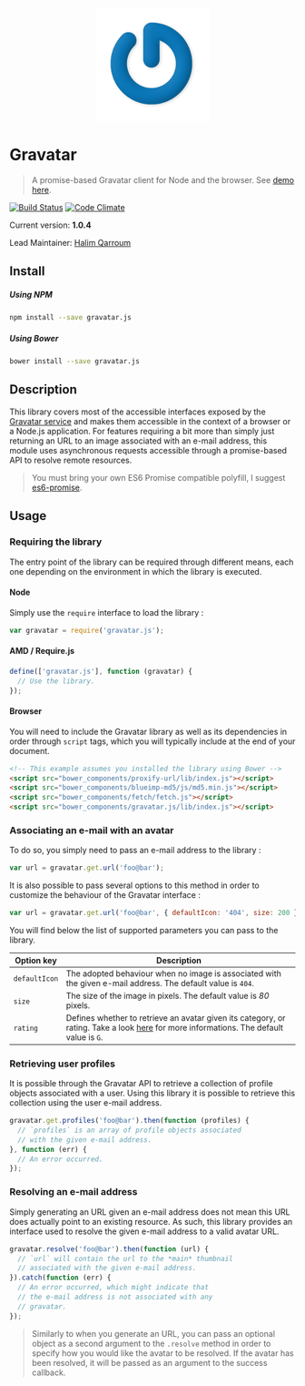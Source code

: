 <p align="center">
  <img src="assets/logo.png" />
</p>

# Gravatar
> A promise-based Gravatar client for Node and the browser. See [demo here](https://hqarroum.github.io/Gravatar/).

[![Build Status](https://travis-ci.org/HQarroum/Gravatar.svg?branch=master)](https://travis-ci.org/HQarroum/Gravatar)
[![Code Climate](https://codeclimate.com/github/HQarroum/Gravatar/badges/gpa.svg)](https://codeclimate.com/github/HQarroum/Gravatar)

Current version: **1.0.4**

Lead Maintainer: [Halim Qarroum](mailto:hqm.post@gmail.com)

## Install

##### Using NPM

```bash
npm install --save gravatar.js
```

##### Using Bower

```bash
bower install --save gravatar.js
```

## Description

This library covers most of the accessible interfaces exposed by the [Gravatar service](https://en.gravatar.com/site/implement/) and makes them accessible in the context of a browser or a Node.js application. For features requiring a bit more than simply just returning an URL to an image associated with an e-mail address, this module uses asynchronous requests accessible through a promise-based API to resolve remote resources.

> You must bring your own ES6 Promise compatible polyfill, I suggest [es6-promise](https://github.com/jakearchibald/es6-promise).

## Usage

### Requiring the library

The entry point of the library can be required through different means, each one depending on the environment in which the library is executed.

#### Node

Simply use the `require` interface to load the library :

```javascript
var gravatar = require('gravatar.js');
```

#### AMD / Require.js

```javascript
define(['gravatar.js'], function (gravatar) {
  // Use the library.
});
```

#### Browser

You will need to include the Gravatar library as well as its dependencies in order through `script` tags, which you will typically include at the end of your document.

```html
<!-- This example assumes you installed the library using Bower -->
<script src="bower_components/proxify-url/lib/index.js"></script>
<script src="bower_components/blueimp-md5/js/md5.min.js"></script>
<script src="bower_components/fetch/fetch.js"></script>
<script src="bower_components/gravatar.js/lib/index.js"></script>
```

### Associating an e-mail with an avatar

To do so, you simply need to pass an e-mail address to the library :

```javascript
var url = gravatar.get.url('foo@bar');
```

It is also possible to pass several options to this method in order to customize the behaviour of the Gravatar interface :

```javascript
var url = gravatar.get.url('foo@bar', { defaultIcon: '404', size: 200 });
```

You will find below the list of supported parameters you can pass to the library.

Option key    | Description
------------- | -------------
`defaultIcon` | The adopted behaviour when no image is associated with the given e-mail address. The default value is `404`.
`size`        | The size of the image in pixels. The default value is *80* pixels.
`rating`      | Defines whether to retrieve an avatar given its category, or rating. Take a look [here](https://en.gravatar.com/site/implement/images#rating) for more informations. The default value is `G`.

### Retrieving user profiles

It is possible through the Gravatar API to retrieve a collection of profile objects associated with a user. Using this library it is possible to retrieve this collection using the user e-mail address.

```javascript
gravatar.get.profiles('foo@bar').then(function (profiles) {
  // `profiles` is an array of profile objects associated
  // with the given e-mail address.
}, function (err) {
  // An error occurred.
});
```

### Resolving an e-mail address

Simply generating an URL given an e-mail address does not mean this URL does actually point to an existing resource. As such, this library provides an interface used to resolve the given e-mail address to a valid avatar URL.

```javascript
gravatar.resolve('foo@bar').then(function (url) {
  // `url` will contain the url to the *main* thumbnail
  // associated with the given e-mail address.
}).catch(function (err) {
  // An error occurred, which might indicate that
  // the e-mail address is not associated with any
  // gravatar.
});
```

> Similarly to when you generate an URL, you can pass an optional object as a second argument to the `.resolve` method in order to specify how you would like the avatar to be resolved. If the avatar has been resolved, it will be passed as an argument to the success callback.
